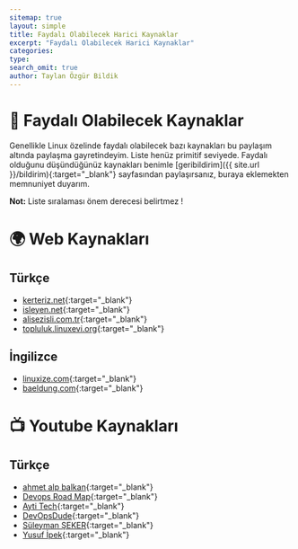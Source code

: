 ```yaml
---
sitemap: true
layout: simple
title: Faydalı Olabilecek Harici Kaynaklar
excerpt: "Faydalı Olabilecek Harici Kaynaklar"
categories: 
type: 
search_omit: true
author: Taylan Özgür Bildik
---
```


# 💖 Faydalı Olabilecek Kaynaklar

Genellikle Linux özelinde faydalı olabilecek bazı kaynakları bu paylaşım altında paylaşma gayretindeyim. Liste henüz primitif seviyede. Faydalı olduğunu düşündüğünüz kaynakları benimle [geribildirim]({{ site.url }}/bildirim){:target="_blank"} sayfasından paylaşırsanız, buraya eklemekten memnuniyet duyarım. 

<p class="kirmizi"><strong>Not:</strong> Liste sıralaması önem derecesi belirtmez !</p>

# 🌍 Web Kaynakları

## Türkçe

- [kerteriz.net](https://kerteriz.net/){:target="_blank"}
- [isleyen.net](https://www.isleyen.net/){:target="_blank"}
- [alisezisli.com.tr](https://alisezisli.com.tr/){:target="_blank"}
- [topluluk.linuxevi.org](https://topluluk.linuxevi.org/){:target="_blank"}

## İngilizce

- [linuxize.com](https://linuxize.com/){:target="_blank"}
- [baeldung.com](https://www.baeldung.com/linux/){:target="_blank"}


# 📺 Youtube Kaynakları

## Türkçe

- [ahmet alp balkan](https://www.youtube.com/@ahmetb){:target="_blank"}
- [Devops Road Map](https://www.youtube.com/@DevopsYolu){:target="_blank"}
- [Ayti Tech](https://www.youtube.com/@aytitech){:target="_blank"}
- [DevOpsDude](https://www.youtube.com/@devopsdude-){:target="_blank"}
- [Süleyman ŞEKER](https://www.youtube.com/@suleymanseker){:target="_blank"}
- [Yusuf İpek](https://www.youtube.com/@yusufipk){:target="_blank"}
